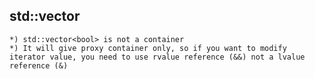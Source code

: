 ## std::vector<bool>
    *) std::vector<bool> is not a container
    *) It will give proxy container only, so if you want to modify iterator value, you need to use rvalue reference (&&) not a lvalue reference (&)